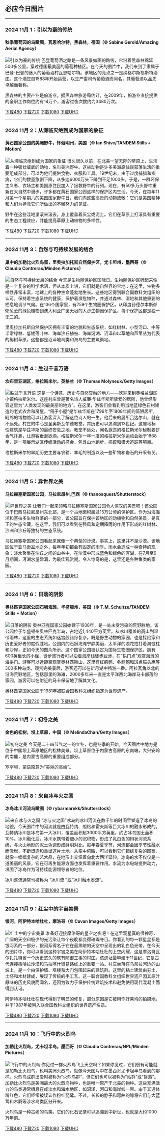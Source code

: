 ## 必应今日图片

---
### 2024 11月 1：引以为豪的传统
#### 秋季葡萄园的鸟瞰图，瓦恩哈尔特，黑森林，德国（© Sabine Gerold/Amazing Aerial Agency）
![引以为豪的传统](https://cn.bing.com/th?id=OHR.VineyardsBlackForestFall_ZH-CN6767078591_800x480.jpg&rf=LaDigue_800x480.jpg "引以为豪的传统")
巴登葡萄酒之路是一条风景如画的路线，它沿着黑森林绵延500多公里，穿过德国最美丽的葡萄种植区。在今天的图片中，我们来到了隶属于巴登-巴登的迷人的葡萄酒村瓦恩哈尔特。该地区的亮点之一是纳格尔斯福斯特酒庄。这个酒庄自1588年开始运营，以生产雷司令葡萄酒而闻名，其葡萄酒以品质卓越而著称。

黑森林的主要产业是旅游业。据黑森林旅游局估计，在2009年，旅游业直接提供的全职工作岗位约有14万个，游客过夜次数约为3480万次。

[下载480](https://cn.bing.com/th?id=OHR.VineyardsBlackForestFall_ZH-CN6767078591_800x480.jpg&rf=LaDigue_800x480.jpg "秋季葡萄园的鸟瞰图，瓦恩哈尔特，黑森林，德国")
[下载720](https://cn.bing.com/th?id=OHR.VineyardsBlackForestFall_ZH-CN6767078591_1024x768.jpg&rf=LaDigue_1024x768.jpg "秋季葡萄园的鸟瞰图，瓦恩哈尔特，黑森林，德国")
[下载1080](https://cn.bing.com/th?id=OHR.VineyardsBlackForestFall_ZH-CN6767078591_1920x1080.jpg&rf=LaDigue_1920x1080.jpg "秋季葡萄园的鸟瞰图，瓦恩哈尔特，黑森林，德国")
[下载UHD](https://cn.bing.com/th?id=OHR.VineyardsBlackForestFall_ZH-CN6767078591_UHD.jpg&rf=LaDigue_UHD.jpg "秋季葡萄园的鸟瞰图，瓦恩哈尔特，黑森林，德国")


---
### 2024 11月 2：从濒临灭绝到成为国家的象征
#### 黄石国家公园的美洲野牛，怀俄明州，美国（© Ian Shive/TANDEM Stills + Motion）
![从濒临灭绝到成为国家的象征](https://cn.bing.com/th?id=OHR.BisonYellowstone_ZH-CN7320887379_800x480.jpg&rf=LaDigue_800x480.jpg "从濒临灭绝到成为国家的象征")
很久很久以前，在北美一望无际的草原上，生活着一种强壮威武的动物，名叫美洲野牛。这些动物是许多美洲原住民部落生活的重要组成部分，可以为他们提供食物、衣服和工具。19世纪末，由于过度捕猎和疾病，它们的数量急剧下降，从多达6000万头下降到不足1000头。于是，一群环保主义者、农场主和美国原住民加入了拯救野牛的行列。现在，有50多万头野牛重新在大自然中漫步，许多都在黄石国家公园这样的保护区内生活。今天，在每年11月第一个星期六的美国国家野牛日，我们向这些高贵的动物致敬：它们是美国精神和人们为拯救它们所做出的不懈努力的见证。

野牛在这些洼地里滚来滚去，身上覆盖着灰尘或泥土。它们在草原上打滚具有重要的生态工程效应，并能提高草原上动植物的多样性。

[下载480](https://cn.bing.com/th?id=OHR.BisonYellowstone_ZH-CN7320887379_800x480.jpg&rf=LaDigue_800x480.jpg "黄石国家公园的美洲野牛，怀俄明州，美国")
[下载720](https://cn.bing.com/th?id=OHR.BisonYellowstone_ZH-CN7320887379_1024x768.jpg&rf=LaDigue_1024x768.jpg "黄石国家公园的美洲野牛，怀俄明州，美国")
[下载1080](https://cn.bing.com/th?id=OHR.BisonYellowstone_ZH-CN7320887379_1920x1080.jpg&rf=LaDigue_1920x1080.jpg "黄石国家公园的美洲野牛，怀俄明州，美国")
[下载UHD](https://cn.bing.com/th?id=OHR.BisonYellowstone_ZH-CN7320887379_UHD.jpg&rf=LaDigue_UHD.jpg "黄石国家公园的美洲野牛，怀俄明州，美国")


---
### 2024 11月 3：自然与可持续发展的结合
#### 巢中的加勒比火烈鸟蛋，里奥拉加托斯自然保护区，尤卡坦州，墨西哥（© Claudio Contreras/Minden Pictures）
![自然与可持续发展的结合](https://cn.bing.com/th?id=OHR.YucatanBiosphere_ZH-CN7442392453_800x480.jpg&rf=LaDigue_800x480.jpg "自然与可持续发展的结合")
今天是生物圈保护区国际日。生物圈保护区听起来像是一个复杂的科学术语，但从本质上讲，它们就是自然界的宝地：在这里，生物多样性非常丰富，地球上的各种生命蓬勃地生长。这些地区得到联合国教科文组织的认可，保持着生态系统的健康，保护着濒危物种，并通过森林、湿地和其他重要的栖息地调节气候。在136个国家里，有759个生物圈保护区。从印度孙德尔本斯郁郁葱葱的绿色植物到澳大利亚广袤无垠的大沙生物圈保护区，每个保护区都是独一无二的。

里奥拉加托斯自然保护区拥有丰富的地貌和生态系统，如红树林、小型河口、中等半常绿林、低矮落叶林、海岸沙丘植被、海岸潟湖、沼泽和以草地和芦苇丛为代表的稀树草原，这些都是沼泽地鸟类和海鸟的主要筑巢地。

[下载480](https://cn.bing.com/th?id=OHR.YucatanBiosphere_ZH-CN7442392453_800x480.jpg&rf=LaDigue_800x480.jpg "巢中的加勒比火烈鸟蛋，里奥拉加托斯自然保护区，尤卡坦州，墨西哥")
[下载720](https://cn.bing.com/th?id=OHR.YucatanBiosphere_ZH-CN7442392453_1024x768.jpg&rf=LaDigue_1024x768.jpg "巢中的加勒比火烈鸟蛋，里奥拉加托斯自然保护区，尤卡坦州，墨西哥")
[下载1080](https://cn.bing.com/th?id=OHR.YucatanBiosphere_ZH-CN7442392453_1920x1080.jpg&rf=LaDigue_1920x1080.jpg "巢中的加勒比火烈鸟蛋，里奥拉加托斯自然保护区，尤卡坦州，墨西哥")
[下载UHD](https://cn.bing.com/th?id=OHR.YucatanBiosphere_ZH-CN7442392453_UHD.jpg&rf=LaDigue_UHD.jpg "巢中的加勒比火烈鸟蛋，里奥拉加托斯自然保护区，尤卡坦州，墨西哥")


---
### 2024 11月 4：胜过千言万语
#### 坎布里亚湖区，格拉斯米尔，英格兰（© Thomas Molyneux/Getty Images）
![胜过千言万语](https://cn.bing.com/th?id=OHR.CumbriaAutumn_ZH-CN7697251216_800x480.jpg&rf=LaDigue_800x480.jpg "胜过千言万语")
这是一个诗意、历史与自然交融的地方——欢迎来到英格兰湖区小镇格拉斯米尔。这座村庄曾是著名诗人威廉·华兹华斯所挚爱的居所，他曾经形容这里为“人类发现的最美丽的地方”。在这里，游客们会看到用当地蓝绿色石材建造的老式农舍和房屋。“鸽子小屋”是华兹华斯在1799年至1808年间的简陋居所，毗邻的博物馆可以让游客深入了解这位诗人的一生。他后来的居所吕达尔山，就在不远处。村庄的中心是圣奥斯瓦尔德教堂，其历史可以追溯到13世纪。这座地标性建筑是华兹华斯的最终安息之地。教堂不远处，闻名遐迩的格拉斯米尔秘制姜饼香气扑鼻，让游客垂涎欲滴。格拉斯米尔一年一度的格拉斯米尔运动会始于1868年，是一项展示湖区传统活动的盛会，包含山地跑步、摔跤和猎犬追踪等项目。

格拉斯米尔的早期历史主要与农耕、羊毛的制造以及一些矿物和岩石的开采有关。

[下载480](https://cn.bing.com/th?id=OHR.CumbriaAutumn_ZH-CN7697251216_800x480.jpg&rf=LaDigue_800x480.jpg "坎布里亚湖区，格拉斯米尔，英格兰")
[下载720](https://cn.bing.com/th?id=OHR.CumbriaAutumn_ZH-CN7697251216_1024x768.jpg&rf=LaDigue_1024x768.jpg "坎布里亚湖区，格拉斯米尔，英格兰")
[下载1080](https://cn.bing.com/th?id=OHR.CumbriaAutumn_ZH-CN7697251216_1920x1080.jpg&rf=LaDigue_1920x1080.jpg "坎布里亚湖区，格拉斯米尔，英格兰")
[下载UHD](https://cn.bing.com/th?id=OHR.CumbriaAutumn_ZH-CN7697251216_UHD.jpg&rf=LaDigue_UHD.jpg "坎布里亚湖区，格拉斯米尔，英格兰")


---
### 2024 11月 5：异世界之美
#### 马拉赫塞斯国家公园，马拉尼昂州,巴西（© thanosquest/Shutterstock）
![异世界之美](https://cn.bing.com/th?id=OHR.LencoisMaranhao_ZH-CN8194406488_800x480.jpg&rf=LaDigue_800x480.jpg "异世界之美")
让我们一起来领略马拉赫塞斯国家公园令人惊叹的美景吧！该公园位于巴西马拉尼昂州东北部，是一个占地面积超过15万公顷的保护区。作为沿海海洋和塞拉多生物群落的一部分，该公园旨在保护该地区的动植物和自然美景，是真正的生态宝藏。在这里，我们可以看到在强风和定期降雨的作用下形成的红树林、沙洲和沙丘等独特的生态系统。

马拉赫塞斯国家公园看起来就像一个典型的沙漠。事实上，这里并不是沙漠。该地区位于亚马逊盆地之外，每年年初都会有固定的雨季。雨水会造成一种奇特的现象：淡水聚集在沙丘之间的山谷中，在沙漠中形成蓝色和绿色的泻湖。在7月至9月期间，泻湖水量盈满，为最佳观赏期。令人惊奇的是，这里还是各种鱼类的家园。

[下载480](https://cn.bing.com/th?id=OHR.LencoisMaranhao_ZH-CN8194406488_800x480.jpg&rf=LaDigue_800x480.jpg "马拉赫塞斯国家公园，马拉尼昂州,巴西")
[下载720](https://cn.bing.com/th?id=OHR.LencoisMaranhao_ZH-CN8194406488_1024x768.jpg&rf=LaDigue_1024x768.jpg "马拉赫塞斯国家公园，马拉尼昂州,巴西")
[下载1080](https://cn.bing.com/th?id=OHR.LencoisMaranhao_ZH-CN8194406488_1920x1080.jpg&rf=LaDigue_1920x1080.jpg "马拉赫塞斯国家公园，马拉尼昂州,巴西")
[下载UHD](https://cn.bing.com/th?id=OHR.LencoisMaranhao_ZH-CN8194406488_UHD.jpg&rf=LaDigue_UHD.jpg "马拉赫塞斯国家公园，马拉尼昂州,巴西")


---
### 2024 11月 6：日落的阴影
#### 奥林匹克国家公园石狮海滩，华盛顿州，美国（© T.M. Schultze/TANDEM Stills + Motion）
![日落的阴影](https://cn.bing.com/th?id=OHR.ShiShiBeach_ZH-CN8685799566_800x480.jpg&rf=LaDigue_800x480.jpg "日落的阴影")
奥林匹克国家公园始建于1938年，是一处未受污染的荒野胜地。该公园位于华盛顿州奥林匹克半岛，占地近1,440平方英里。从冰川覆盖的高山到温带雨林，这里的生态系统如迷宫般错综复杂，既是野生动物的家园，也是探险家和历史爱好者的度假胜地。公园内的石狮海滩宁静美丽，太平洋的浪花拍打着海蚀柱和沙岸，正如今天的图片所示。这个国家公园被认定为国际生物圈保护区，拥有600英里长的小径，徒步旅行者可以沿着海岸线徒步跋涉，在“拱门点”观赏海滩的海拱门。游客可以近距离观赏奥林匹斯山，这里有红胸䴓、冬鹪鹩和斑点猫头鹰等300多种鸟类。观赏完美景后，游客还可以在新月湖中畅游一番。阿拉瓦角以北的沿海荒野地区，包括那里的海滩，2000多年来一直是太平洋西北海岸马卡部落的家园，游客可以在附近的马卡保留地了解其文化。

奥林匹克国家公园于1981年被联合国教科文组织指定为世界遗产。

[下载480](https://cn.bing.com/th?id=OHR.ShiShiBeach_ZH-CN8685799566_800x480.jpg&rf=LaDigue_800x480.jpg "奥林匹克国家公园石狮海滩，华盛顿州，美国")
[下载720](https://cn.bing.com/th?id=OHR.ShiShiBeach_ZH-CN8685799566_1024x768.jpg&rf=LaDigue_1024x768.jpg "奥林匹克国家公园石狮海滩，华盛顿州，美国")
[下载1080](https://cn.bing.com/th?id=OHR.ShiShiBeach_ZH-CN8685799566_1920x1080.jpg&rf=LaDigue_1920x1080.jpg "奥林匹克国家公园石狮海滩，华盛顿州，美国")
[下载UHD](https://cn.bing.com/th?id=OHR.ShiShiBeach_ZH-CN8685799566_UHD.jpg&rf=LaDigue_UHD.jpg "奥林匹克国家公园石狮海滩，华盛顿州，美国")


---
### 2024 11月 7：初冬之美
#### 金色的松树，坝上草原，中国（© MelindaChan/Getty Images）
![初冬之美](https://cn.bing.com/th?id=OHR.LiDong2024_ZH-CN9944723194_800x480.jpg&rf=LaDigue_800x480.jpg "初冬之美")
今天是二十四节气之一的立冬，也是冬季的开始。今天图片中地方是位于中国坝上草原地区的松林美景。坝上草原位于内蒙古高原的东南端，大兴安岭的南麓，是内蒙古高原的重要组成部分。

塞罕坝，蒙语原意为“美丽的高岭”。

[下载480](https://cn.bing.com/th?id=OHR.LiDong2024_ZH-CN9944723194_800x480.jpg&rf=LaDigue_800x480.jpg "金色的松树，坝上草原，中国")
[下载720](https://cn.bing.com/th?id=OHR.LiDong2024_ZH-CN9944723194_1024x768.jpg&rf=LaDigue_1024x768.jpg "金色的松树，坝上草原，中国")
[下载1080](https://cn.bing.com/th?id=OHR.LiDong2024_ZH-CN9944723194_1920x1080.jpg&rf=LaDigue_1920x1080.jpg "金色的松树，坝上草原，中国")
[下载UHD](https://cn.bing.com/th?id=OHR.LiDong2024_ZH-CN9944723194_UHD.jpg&rf=LaDigue_UHD.jpg "金色的松树，坝上草原，中国")


---
### 2024 11月 8：来自冰与火之国
#### 冰岛冰川河流鸟瞰图（© rybarmarekk/Shutterstock）
![来自冰与火之国](https://cn.bing.com/th?id=OHR.GlacialRivers_ZH-CN0260507556_800x480.jpg&rf=LaDigue_800x480.jpg "来自冰与火之国")
“冰与火之国”冰岛的冰川河流在数千年的时间里塑造了冰岛的地貌。今天图片中的河流就是由瓦特纳、朗格和霍夫斯等巨大冰川的融水形成的。瓦特纳冰川是冰岛第一大冰川，覆盖面积超3000平方英里，约占冰岛国土面积10%。冰川融化后，冰川水携带着细小的沉积物，形成了乳白色的辫状河流系统，与火山地形的泥土色调形成鲜明对比。每年春夏季节，河流都会因季节性融水而激增，不断塑造和重塑这片土地。从空中俯瞰，可以看到它们错综复杂的图案，就像一幅幅复杂的艺术品，在地形上交织着向北大西洋延伸。冰岛的水不仅仅是一道美丽的风景，它在可再生能源方面也发挥着重要作用。水流为水电站提供动力，巩固了冰岛作为可持续能源领导者的地位。

冰川溪流通常也被称为 “冰川流 ”或“冰川融水溪流”。

[下载480](https://cn.bing.com/th?id=OHR.GlacialRivers_ZH-CN0260507556_800x480.jpg&rf=LaDigue_800x480.jpg "冰岛冰川河流鸟瞰图")
[下载720](https://cn.bing.com/th?id=OHR.GlacialRivers_ZH-CN0260507556_1024x768.jpg&rf=LaDigue_1024x768.jpg "冰岛冰川河流鸟瞰图")
[下载1080](https://cn.bing.com/th?id=OHR.GlacialRivers_ZH-CN0260507556_1920x1080.jpg&rf=LaDigue_1920x1080.jpg "冰岛冰川河流鸟瞰图")
[下载UHD](https://cn.bing.com/th?id=OHR.GlacialRivers_ZH-CN0260507556_UHD.jpg&rf=LaDigue_UHD.jpg "冰岛冰川河流鸟瞰图")


---
### 2024 11月 9：红尘中的宇宙美景
#### 银河，阿伊特本哈杜杜，摩洛哥（© Cavan Images/Getty Images）
![红尘中的宇宙美景](https://cn.bing.com/th?id=OHR.MoroccoMilkyWay_ZH-CN3544344290_800x480.jpg&rf=LaDigue_800x480.jpg "红尘中的宇宙美景")
准备好迎接摩洛哥的星空之夜吧！在这里观星真的很神奇，广阔的天空和极少的光污染让每个夜晚都变得璀璨夺目。你看到的每一颗星星都是银河系的一部分，银河系得名于它在最黑暗的天空中呈现出的乳白色光带。在今天的图片中，你可以看到这种宇宙之美在阿伊特本哈杜杜的上空闪耀，这是摩洛哥瓦尔扎扎特省一个历史悠久的筑有防御工事的村庄。该遗址最早建于11世纪，它是古代连接撒哈拉沙漠和马拉喀什贸易路线上的重要一站。村庄坐落在乌尼拉河边的山坡上，是一个由保护墙、塔楼和大门包围起来的建筑群。这里的粘土建筑由夯土、土坯和木材建成，展现了传统的手工艺。这一联合国教科文组织世界遗产因其原汁原味的历史风貌而闻名，还因为致力于保护传统建筑技术和避免使用现代混凝土而得到认可。

阿伊特本哈杜杜在现代得到了明显的修复，部分原因是它被用作好莱坞的拍摄地，并于1987年被列入联合国教科文组织的世界遗产名录。

[下载480](https://cn.bing.com/th?id=OHR.MoroccoMilkyWay_ZH-CN3544344290_800x480.jpg&rf=LaDigue_800x480.jpg "银河，阿伊特本哈杜杜，摩洛哥")
[下载720](https://cn.bing.com/th?id=OHR.MoroccoMilkyWay_ZH-CN3544344290_1024x768.jpg&rf=LaDigue_1024x768.jpg "银河，阿伊特本哈杜杜，摩洛哥")
[下载1080](https://cn.bing.com/th?id=OHR.MoroccoMilkyWay_ZH-CN3544344290_1920x1080.jpg&rf=LaDigue_1920x1080.jpg "银河，阿伊特本哈杜杜，摩洛哥")
[下载UHD](https://cn.bing.com/th?id=OHR.MoroccoMilkyWay_ZH-CN3544344290_UHD.jpg&rf=LaDigue_UHD.jpg "银河，阿伊特本哈杜杜，摩洛哥")


---
### 2024 11月 10：飞行中的火烈鸟
#### 加勒比火烈鸟，尤卡坦半岛，墨西哥（© Claudio Contreras/NPL/Minden Pictures）
![飞行中的火烈鸟](https://cn.bing.com/th?id=OHR.YucatanFlamingos_ZH-CN0721673752_800x480.jpg&rf=LaDigue_800x480.jpg "飞行中的火烈鸟")
你见过一群火烈鸟飞上天空吗？如果你见过，它们很有可能就是加勒比火烈鸟，也叫美洲火烈鸟，就像今天图片中在墨西哥尤卡坦半岛看到的那样。火烈鸟成群出没时被称为“火烈鸟群”，但它们也可以被称为“站群”或“群落”。加勒比火烈鸟是美洲最大的火烈鸟物种，也是唯一原产于北美的物种。这些充满活力的鸟类通常栖息在咸淡水和海水地区，如沼泽、河口和海岸线一带。由于其通体粉红色，它们经常被误认作粉红琵鹭。不过，长长的脖子和弯曲的喙将它们与大蓝鹭和木鹳等涉水鸟类区分开来。

火烈鸟是一种古老的鸟类。它们的化石记录可以追溯到中新世，也就是大约1000万年前。

[下载480](https://cn.bing.com/th?id=OHR.YucatanFlamingos_ZH-CN0721673752_800x480.jpg&rf=LaDigue_800x480.jpg "加勒比火烈鸟，尤卡坦半岛，墨西哥")
[下载720](https://cn.bing.com/th?id=OHR.YucatanFlamingos_ZH-CN0721673752_1024x768.jpg&rf=LaDigue_1024x768.jpg "加勒比火烈鸟，尤卡坦半岛，墨西哥")
[下载1080](https://cn.bing.com/th?id=OHR.YucatanFlamingos_ZH-CN0721673752_1920x1080.jpg&rf=LaDigue_1920x1080.jpg "加勒比火烈鸟，尤卡坦半岛，墨西哥")
[下载UHD](https://cn.bing.com/th?id=OHR.YucatanFlamingos_ZH-CN0721673752_UHD.jpg&rf=LaDigue_UHD.jpg "加勒比火烈鸟，尤卡坦半岛，墨西哥")
